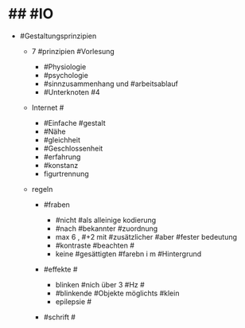 # ## #IO 

 - #Gestaltungsprinzipien 

	 - 7 #prinzipien #Vorlesung 

		 - #Physiologie 
		 - #psychologie 
		 - #sinnzusammenhang und #arbeitsablauf 
		 - #Unterknoten #4 

	 - Internet #

		 - #Einfache #gestalt 
		 - #Nähe 
		 - #gleichheit 
		 - #Geschlossenheit 
		 - #erfahrung 
		 - #konstanz 
		 - figurtrennung 

	 - regeln 

		 - #fraben 

			 - #nicht #als alleinige kodierung 
			 - #nach #bekannter #zuordnung 
			 - max 6 , #+2 mit #zusätzlicher #aber #fester bedeutung 
			 - #kontraste #beachten #
			 - keine #gesättigten #farebn i m #Hintergrund 

		 - #effekte #

			 - blinken #nich über 3 #Hz #
			 - #blinkende #Objekte möglichts #klein 
			 - epilepsie #

		 - #schrift #
